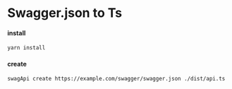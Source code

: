 # Swagger.json to Ts



#### install

```bash
yarn install
```

#### create

```bash
swagApi create https://example.com/swagger/swagger.json ./dist/api.ts
```

